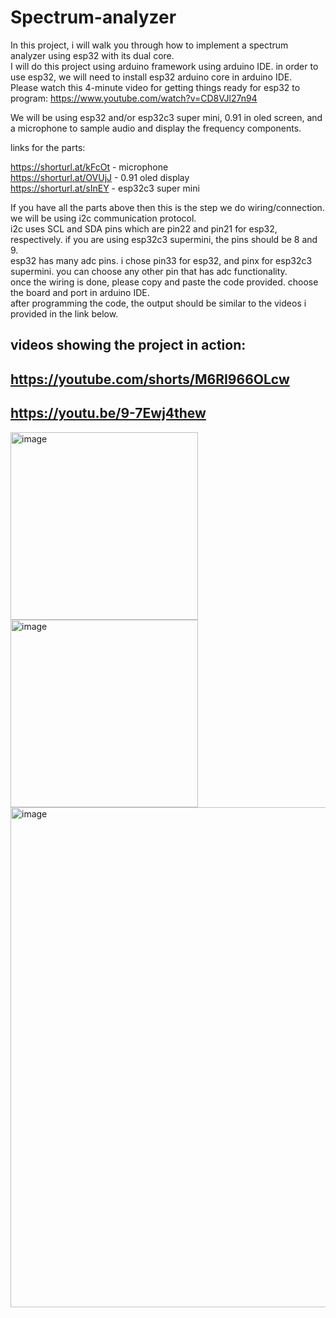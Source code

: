 # Spectrum-analyzer

In this project, i will walk you through how to implement a spectrum analyzer using esp32 with its dual core.  
I will do this project using arduino framework using arduino IDE. in order to use esp32, we will need to install esp32 arduino core in arduino IDE.  
Please watch this 4-minute video for getting things ready for esp32 to program: https://www.youtube.com/watch?v=CD8VJl27n94



We will be using esp32 and/or esp32c3 super mini, 0.91 in oled screen, and a microphone to sample audio and display the frequency components.

links for the parts:  
  
https://shorturl.at/kFcOt - microphone  
https://shorturl.at/OVUjJ - 0.91 oled display  
https://shorturl.at/sInEY - esp32c3 super mini  



If you have all the parts above then this is the step we do wiring/connection. we will be using i2c communication protocol.  
i2c uses SCL and SDA pins which are pin22 and pin21 for esp32, respectively. if you are using esp32c3 supermini, the pins should be 8 and 9.  
esp32 has many adc pins. i chose pin33 for esp32, and pinx for esp32c3 supermini. you can choose any other pin that has adc functionality.  
once the wiring is done, please copy and paste the code provided. choose the board and port in arduino IDE.  
after programming the code, the output should be similar to the videos i provided in the link below.






videos showing the project in action:
-
https://youtube.com/shorts/M6RI966OLcw
-
https://youtu.be/9-7Ewj4thew
-


<img src="https://github.com/user-attachments/assets/60a64f61-c97a-4e37-a35f-7df1a7e6db5f" alt="image" width="300" height="300" />
<img src="https://github.com/user-attachments/assets/9435ffab-225a-45ca-853c-315885ee7832" alt="image" width="300" height="300" />

<img src="https://github.com/user-attachments/assets/ae4b92be-d067-44db-b6e4-c3c06660afef" alt="image" width="604" height="800" />

